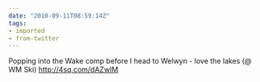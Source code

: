 ```yaml
---
date: "2010-09-11T08:59:14Z"
tags:
- imported
- from-twitter
---
```

Popping into the Wake comp before I head to Welwyn - love the lakes \(@ WM Ski\) http://4sq.com/dAZwIM
